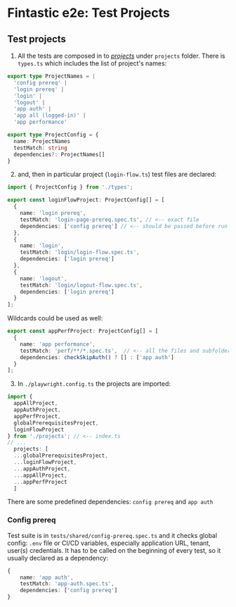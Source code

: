 # Fintastic e2e: Test Projects

## Test projects

1. All the tests are composed in to [_projects_](https://playwright.dev/docs/test-projects) under
`projects` folder. There is `types.ts` which includes the list of project's names:

```ts
export type ProjectNames = |
  'config prereq' |
  'login prereq' |
  'login' |
  'logout' |
  'app auth' |
  'app all (logged-in)' |
  'app performance'

export type ProjectConfig = {
  name: ProjectNames
  testMatch: string
  dependencies?: ProjectNames[]
}
```

2. and, then in particular project (`login-flow.ts`) test files are declared:

```ts
import { ProjectConfig } from './types';

export const loginFlowProject: ProjectConfig[] = [
  {
    name: 'login prereq',
    testMatch: 'login-page-prereq.spec.ts', // <-- exact file
    dependencies: ['config prereq'] // <-- should be passed before run
  },
  {
    name: 'login',
    testMatch: 'login/login-flow.spec.ts',
    dependencies: ['login prereq']
  },
  {
    name: 'logout',
    testMatch: 'login/logout-flow.spec.ts',
    dependencies: ['login prereq']
  }
];
```

Wildcards could be used as well:
```ts
export const appPerfProject: ProjectConfig[] = [
  {
    name: 'app performance',
    testMatch: 'perf/**/*.spec.ts',  // <-- all the files and subfolders
    dependencies: checkSkipAuth() ? [] : ['app auth']
  }
];
```

3. In `./playwright.config.ts` the projects are imported:

```ts
import {
  appAllProject,
  appAuthProject,
  appPerfProject,
  globalPrerequisitesProject,
  loginFlowProject
} from './projects'; // <-- index.ts
// ...
  projects: [
  ...globalPrerequisitesProject,
  ...loginFlowProject,
  ...appAuthProject,
  ...appAllProject,
  ...appPerfProject
  ]
```

There are some predefined dependencies: `config prereq` and `app auth`

### Config prereq

Test suite is in `tests/shared/config-prereq.spec.ts` and it checks global config: `.env` file or CI/CD variables, especially application URL, tenant, user(s) credentials.
It has to be called on the beginning of every test, so it usually declared as a dependency:

```ts
{
    name: 'app auth',
    testMatch: 'app-auth.spec.ts',
    dependencies: ['config prereq']
}
```

